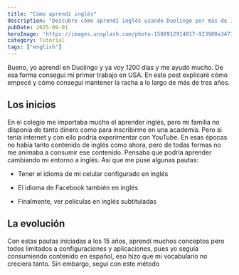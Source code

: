 ```yaml
---
title: "Cómo aprendí inglés"
description: "Descubre cómo aprendí inglés usando Duolingo por más de 1200 días y cómo me ayudó a conseguir mi primer trabajo en USA. Exploro mis inicios, las pautas que me puse y la evolución de mi método de aprendizaje."
pubDate: 2025-09-01
heroImage: 'https://images.unsplash.com/photo-1588912914017-923900a34710?ixlib=rb-4.1.0&q=85&fm=jpg&crop=entropy&cs=srgb'
category: Tutorial
tags: ["english"]
---
```


Bueno, yo aprendí en Duolingo y ya voy 1200 días y me ayudó mucho. De esa forma conseguí mi primer trabajo en USA. En este post explicaré cómo empecé y cómo conseguí mantener la racha a lo largo de más de tres años. 

## Los inicios

En el colegio me importaba mucho el aprender inglés, pero mi familia no disponía de tanto dinero como para inscribirme en una academia. Pero si tenía internet y con ello podría experimentar con YouTube. En esas épocas no había tanto contenido de inglés como ahora, pero de todas formas no me animaba a consumir ese contenido. Pensaba que podría aprender cambiando mi entorno a inglés. Así que me puse algunas pautas: 

- Tener el idioma de mi celular configurado en inglés

- El idioma de Facebook también en inglés

- Finalmente, ver películas en inglés subtituladas

## La evolución

Con estas pautas iniciadas a los 15 años, aprendí muchos conceptos pero todos limitados a configuraciones y aplicaciones, pues yo seguía consumiendo contenido en español, eso hizo que mi vocabulario no creciera tanto. Sin embargo, seguí con este método